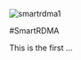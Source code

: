 ![smartrdma1](https://user-images.githubusercontent.com/96873993/147813851-28acd5cc-a1fd-4811-b541-303c54638cf9.png)

#SmartRDMA

This is the first ...


